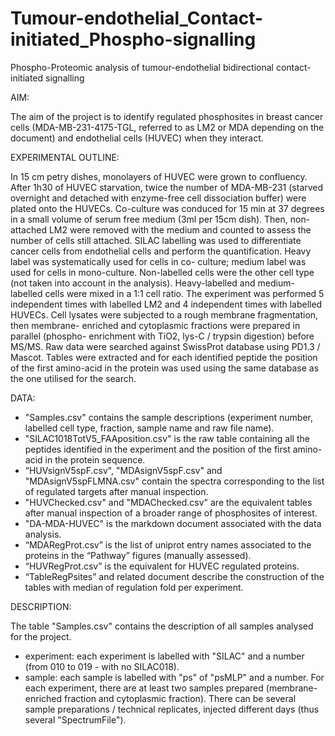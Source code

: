 Tumour-endothelial_Contact-initiated_Phospho-signalling
=======================================================

Phospho-Proteomic analysis of tumour-endothelial bidirectional contact-initiated signalling


AIM: 

The aim of the project is to identify regulated phosphosites in breast
cancer cells (MDA-MB-231-4175-TGL, referred to as LM2 or MDA depending on the
document) and endothelial cells (HUVEC) when they interact.

EXPERIMENTAL OUTLINE:

In 15 cm petry dishes, monolayers of HUVEC were grown to confluency. After 1h30
of HUVEC starvation, twice the number of MDA-MB-231 (starved overnight
and detached with enzyme-free cell dissociation buffer) were plated onto the
HUVECs. Co-culture was conduced for 15 min at 37 degrees in a small volume
of serum free medium (3ml per 15cm dish). 
Then, non-attached LM2 were removed with the medium and counted to assess the
number of cells still attached.
SILAC labelling was used to differentiate cancer cells from endothelial cells 
and perform the quantification. Heavy label was systematically used for cells in co-
culture; medium label was used for cells in mono-culture. Non-labelled cells were 
the other cell type (not taken into account in the analysis). 
Heavy-labelled and medium-labelled cells were mixed in a 1:1 cell ratio. The 
experiment was performed 5 independent times with labelled LM2 and 4 
independent times with labelled HUVECs. 
Cell lysates were subjected to a rough membrane fragmentation, then membrane-
enriched and cytoplasmic fractions were prepared in parallel (phospho-
enrichment with TiO2, lys-C / trypsin digestion) before MS/MS. Raw data were
searched against SwissProt database using PD1.3 / Mascot. Tables were extracted
and for each identified peptide the position of the first amino-acid in the 
protein was used using the same database as the one utilised for the search. 

DATA:

- "Samples.csv" contains the sample descriptions (experiment number, labelled
cell type, fraction, sample name and raw file name).
- "SILAC1018TotV5_FAAposition.csv" is the raw table containing all the peptides
identified in the experiment and the position of the first amino-acid in the 
protein sequence.
- “HUVsignV5spF.csv", "MDAsignV5spF.csv" and "MDAsignV5spFLMNA.csv" contain the spectra corresponding to the list of regulated targets after manual inspection.  
- "HUVChecked.csv" and "MDAChecked.csv" are the equivalent tables after manual inspection of a broader range of phosphosites of interest.
- "DA-MDA-HUVEC" is the markdown document associated with the data analysis.
- “MDARegProt.csv” is the list of uniprot entry names associated to the proteins in the “Pathway” figures (manually assessed).
- “HUVRegProt.csv” is the equivalent for HUVEC regulated proteins.
- “TableRegPsites” and related document describe the construction of the
tables with median of regulation fold per experiment.


DESCRIPTION:

The table "Samples.csv" contains the description of all samples analysed for
the project.
- experiment:
each experiment is labelled with "SILAC" and a number (from 010 to 019 - with 
no SILAC018). 
- sample:
each sample is labelled with "ps" of "psMLP" and a number. For each experiment,
there are at least two samples prepared (membrane-enriched fraction and 
cytoplasmic fraction). There can be several sample preparations / technical 
replicates, injected different days (thus several "SpectrumFile").

